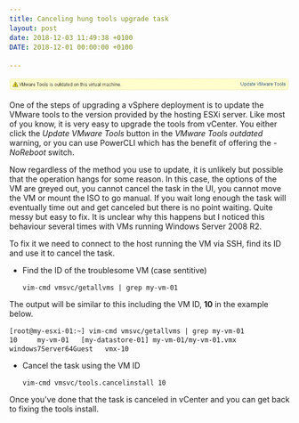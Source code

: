 ```yaml
---
title: Canceling hung tools upgrade task
layout: post
date: 2018-12-03 11:49:38 +0100
DATE: 2018-12-01 00:00:00 +0100

---
```

![](/img/vmtools.jpg)

One of the steps of upgrading a vSphere deployment is to update the VMware tools to the version provided by the hosting ESXi server. Like most of you know, it is very easy to upgrade the tools from vCenter. You either click the _Update VMware Tools_ button in the _VMware Tools outdated_ warning, or you can use PowerCLI which has the benefit of offering the _-NoReboot_ switch.

Now regardless of the method you use to update, it is unlikely but possible that the operation hangs for some reason. In this case, the options of the VM are greyed out, you cannot cancel the task in the UI, you cannot move the VM or mount the ISO to go manual. If you wait long enough the task will eventually time out and get canceled but there is no point waiting. Quite messy but easy to fix. It is unclear why this happens but I noticed this behaviour several times with VMs running Windows Server 2008 R2.

To fix it we need to connect to the host running the VM via SSH, find its ID and use it to cancel the task.

* Find the ID of the troublesome VM (case sentitive)

      vim-cmd vmsvc/getallvms | grep my-vm-01

The output will be similar to this including the VM ID, **10** in the example below.

    [root@my-esxi-01:~] vim-cmd vmsvc/getallvms | grep my-vm-01
    10     my-vm-01   [my-datastore-01] my-vm-01/my-vm-01.vmx    windows7Server64Guest   vmx-10

* Cancel the task using the VM ID

      vim-cmd vmsvc/tools.cancelinstall 10

Once you've done that the task is canceled in vCenter and you can get back to fixing the tools install.